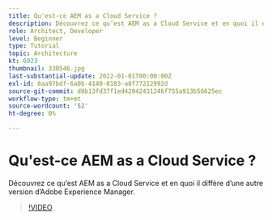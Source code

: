 ```yaml
---
title: Qu'est-ce AEM as a Cloud Service ?
description: Découvrez ce qu’est AEM as a Cloud Service et en quoi il diffère d’une autre version d’Adobe Experience Manager.
role: Architect, Developer
level: Beginner
type: Tutorial
topic: Architecture
kt: 6923
thumbnail: 330546.jpg
last-substantial-update: 2022-01-01T00:00:00Z
exl-id: 8aa97bdf-6a0b-4140-8183-a8f77212992d
source-git-commit: d0b13fd37f1ed42042431246f755a913b56625ec
workflow-type: tm+mt
source-wordcount: '52'
ht-degree: 0%

---
```


# Qu&#39;est-ce AEM as a Cloud Service ?

Découvrez ce qu’est AEM as a Cloud Service et en quoi il diffère d’une autre version d’Adobe Experience Manager.

>[!VIDEO](https://video.tv.adobe.com/v/330546/?quality=12&learn=on)
